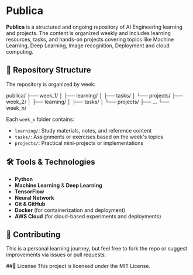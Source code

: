 # Publica

**Publica** is a structured and ongoing repository of AI Engineering learning and projects. The content is organized weekly and includes learning resources, tasks, and hands-on projects covering topics like Machine Learning, Deep Learning, Image recognition, Deployment and cloud computing.

## 📁 Repository Structure

The repository is organized by week:

publica/
├── week_1/
│ ├── learning/
│ ├── tasks/
│ └── projects/
├── week_2/
│ ├── learning/
│ ├── tasks/
│ └── projects/
├── ...
└── week_n/


Each `week_x` folder contains:

- `learning/`: Study materials, notes, and reference content
- `tasks/`: Assignments or exercises based on the week's topics
- `projects/`: Practical mini-projects or implementations

## 🛠️ Tools & Technologies

- **Python**
- **Machine Learning** & **Deep Learning**
- **TensorFlow**
- **Neural Network**
- **Git & GitHub**
- **Docker** (for containerization and deployment)
- **AWS Cloud** (for cloud-based experiments and deployments)

## 🤝 Contributing
This is a personal learning journey, but feel free to fork the repo or suggest improvements via issues or pull requests.

##📄 License
This project is licensed under the MIT License.
